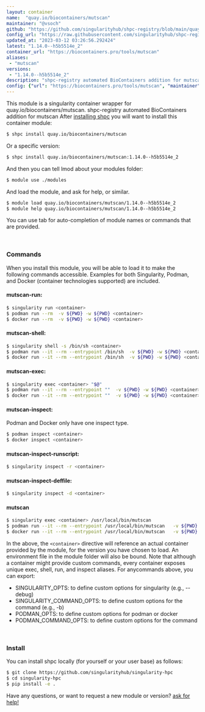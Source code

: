 ```yaml
---
layout: container
name:  "quay.io/biocontainers/mutscan"
maintainer: "@vsoch"
github: "https://github.com/singularityhub/shpc-registry/blob/main/quay.io/biocontainers/mutscan/container.yaml"
config_url: "https://raw.githubusercontent.com/singularityhub/shpc-registry/main/quay.io/biocontainers/mutscan/container.yaml"
updated_at: "2023-03-12 03:26:56.292424"
latest: "1.14.0--h5b5514e_2"
container_url: "https://biocontainers.pro/tools/mutscan"
aliases:
 - "mutscan"
versions:
 - "1.14.0--h5b5514e_2"
description: "shpc-registry automated BioContainers addition for mutscan"
config: {"url": "https://biocontainers.pro/tools/mutscan", "maintainer": "@vsoch", "description": "shpc-registry automated BioContainers addition for mutscan", "latest": {"1.14.0--h5b5514e_2": "sha256:4f31f7f329fb45c19bcb101897234c5d79d509843fb4001ec6f90132c0c65602"}, "tags": {"1.14.0--h5b5514e_2": "sha256:4f31f7f329fb45c19bcb101897234c5d79d509843fb4001ec6f90132c0c65602"}, "docker": "quay.io/biocontainers/mutscan", "aliases": {"mutscan": "/usr/local/bin/mutscan"}}
---
```


This module is a singularity container wrapper for quay.io/biocontainers/mutscan.
shpc-registry automated BioContainers addition for mutscan
After [installing shpc](#install) you will want to install this container module:


```bash
$ shpc install quay.io/biocontainers/mutscan
```

Or a specific version:

```bash
$ shpc install quay.io/biocontainers/mutscan:1.14.0--h5b5514e_2
```

And then you can tell lmod about your modules folder:

```bash
$ module use ./modules
```

And load the module, and ask for help, or similar.

```bash
$ module load quay.io/biocontainers/mutscan/1.14.0--h5b5514e_2
$ module help quay.io/biocontainers/mutscan/1.14.0--h5b5514e_2
```

You can use tab for auto-completion of module names or commands that are provided.

<br>

### Commands

When you install this module, you will be able to load it to make the following commands accessible.
Examples for both Singularity, Podman, and Docker (container technologies supported) are included.

#### mutscan-run:

```bash
$ singularity run <container>
$ podman run --rm  -v ${PWD} -w ${PWD} <container>
$ docker run --rm  -v ${PWD} -w ${PWD} <container>
```

#### mutscan-shell:

```bash
$ singularity shell -s /bin/sh <container>
$ podman run --it --rm --entrypoint /bin/sh  -v ${PWD} -w ${PWD} <container>
$ docker run --it --rm --entrypoint /bin/sh  -v ${PWD} -w ${PWD} <container>
```

#### mutscan-exec:

```bash
$ singularity exec <container> "$@"
$ podman run --it --rm --entrypoint ""  -v ${PWD} -w ${PWD} <container> "$@"
$ docker run --it --rm --entrypoint ""  -v ${PWD} -w ${PWD} <container> "$@"
```

#### mutscan-inspect:

Podman and Docker only have one inspect type.

```bash
$ podman inspect <container>
$ docker inspect <container>
```

#### mutscan-inspect-runscript:

```bash
$ singularity inspect -r <container>
```

#### mutscan-inspect-deffile:

```bash
$ singularity inspect -d <container>
```


#### mutscan

```bash
$ singularity exec <container> /usr/local/bin/mutscan
$ podman run --it --rm --entrypoint /usr/local/bin/mutscan   -v ${PWD} -w ${PWD} <container> -c " $@"
$ docker run --it --rm --entrypoint /usr/local/bin/mutscan   -v ${PWD} -w ${PWD} <container> -c " $@"
```



In the above, the `<container>` directive will reference an actual container provided
by the module, for the version you have chosen to load. An environment file in the
module folder will also be bound. Note that although a container
might provide custom commands, every container exposes unique exec, shell, run, and
inspect aliases. For anycommands above, you can export:

 - SINGULARITY_OPTS: to define custom options for singularity (e.g., --debug)
 - SINGULARITY_COMMAND_OPTS: to define custom options for the command (e.g., -b)
 - PODMAN_OPTS: to define custom options for podman or docker
 - PODMAN_COMMAND_OPTS: to define custom options for the command

<br>

### Install

You can install shpc locally (for yourself or your user base) as follows:

```bash
$ git clone https://github.com/singularityhub/singularity-hpc
$ cd singularity-hpc
$ pip install -e .
```

Have any questions, or want to request a new module or version? [ask for help!](https://github.com/singularityhub/singularity-hpc/issues)